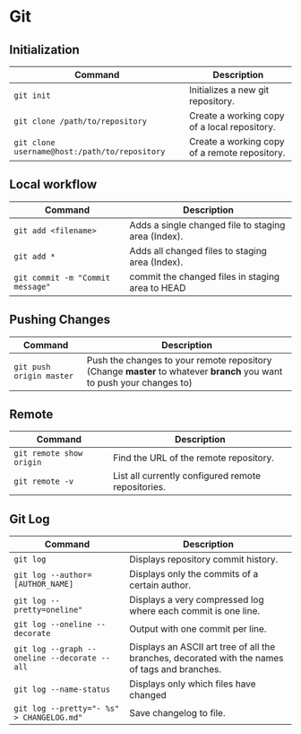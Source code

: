 # Git

## Initialization

|               Command                       |                     Description                                    |
|---------------------------------------------|--------------------------------------------------------------------|
|`git init`                                   | Initializes a new git repository.                                  |
|`git clone /path/to/repository`              | Create a working copy of a local repository.                       |
|`git clone username@host:/path/to/repository`| Create a working copy of a remote repository.                      |

## Local workflow

|               Command                       |                     Description                                    |
|---------------------------------------------|--------------------------------------------------------------------|
|`git add <filename>`                         | Adds a single changed file to staging area (Index).                |
|`git add *`                                  | Adds all changed files to staging area (Index).                    |
|`git commit -m "Commit message"`             | commit the changed files in staging area to HEAD                   |

## Pushing Changes

|         Command         |                     Description                                                                                       |
|-------------------------|-----------------------------------------------------------------------------------------------------------------------|
|`git push origin master` | Push the changes to your remote repository (Change **master** to whatever **branch** you want to push your changes to)|

## Remote

|         Command         |                     Description                    |
|-------------------------|----------------------------------------------------|
|`git remote show origin` | Find the URL of the remote repository.             |
|`git remote -v`          | List all currently configured remote repositories. |

## Git Log

|         Command                             |                     Description                                                               |
|---------------------------------------------|-----------------------------------------------------------------------------------------------|
|`git log`                                    | Displays repository commit history.                                                           |
|`git log --author=[AUTHOR_NAME]`             | Displays only the commits of a certain author.                                                |
|`git log --pretty=oneline"`                  | Displays a very compressed log where each commit is one line.                                 |
|`git log --oneline --decorate`               | Output with one commit per line.                                                              |
|`git log --graph --oneline --decorate --all` | Displays an ASCII art tree of all the branches, decorated with the names of tags and branches.|
|`git log --name-status`                      | Displays only which files have changed                                                        |
|`git log --pretty="- %s" > CHANGELOG.md"`    | Save changelog to file.                                                                       |




















